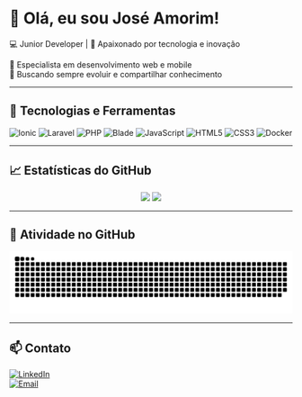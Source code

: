 # 👋 Olá, eu sou José Amorim!

💻 Junior Developer | 🚀 Apaixonado por tecnologia e inovação  

🔹 Especialista em desenvolvimento web e mobile  
🔹 Buscando sempre evoluir e compartilhar conhecimento  

---

## 🚀 Tecnologias e Ferramentas  

![Ionic](https://img.shields.io/badge/Ionic-3880FF?style=for-the-badge&logo=ionic&logoColor=white)
![Laravel](https://img.shields.io/badge/Laravel-FF2D20?style=for-the-badge&logo=laravel&logoColor=white)
![PHP](https://img.shields.io/badge/PHP-777BB4?style=for-the-badge&logo=php&logoColor=white)
![Blade](https://img.shields.io/badge/Blade-E34F26?style=for-the-badge&logo=laravel&logoColor=white)
![JavaScript](https://img.shields.io/badge/JavaScript-F7DF1E?style=for-the-badge&logo=javascript&logoColor=black)
![HTML5](https://img.shields.io/badge/HTML5-E34F26?style=for-the-badge&logo=html5&logoColor=white)
![CSS3](https://img.shields.io/badge/CSS3-1572B6?style=for-the-badge&logo=css3&logoColor=white)
![Docker](https://img.shields.io/badge/Docker-2496ED?style=for-the-badge&logo=docker&logoColor=white)

---

## 📈 Estatísticas do GitHub  

<div align="center">
  <img height="180em" src="https://github-readme-stats.vercel.app/api?username=Joseamorim22&show_icons=true&theme=radical"/>
  <img height="180em" src="https://github-readme-streak-stats.herokuapp.com/?user=Joseamorim22&theme=radical"/>
</div>

---

## 🐍 Atividade no GitHub  

![Snake animation](https://raw.githubusercontent.com/Platane/snk/output/github-contribution-grid-snake-dark.svg)

---

## 📫 Contato  

[![LinkedIn](https://img.shields.io/badge/LinkedIn-0A66C2?style=for-the-badge&logo=linkedin&logoColor=white)](https://www.linkedin.com/in/jos%C3%A9-amorim-538676297/)  
[![Email](https://img.shields.io/badge/Email-D14836?style=for-the-badge&logo=gmail&logoColor=white)](mailto:joseamorim322@gmail.com)  



